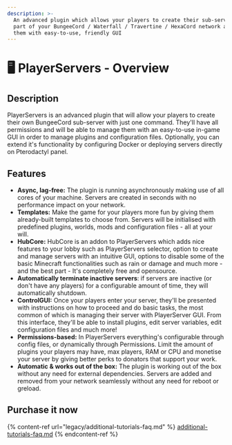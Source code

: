 ```yaml
---
description: >-
  An advanced plugin which allows your players to create their sub-servers as
  part of your BungeeCord / Waterfall / Travertine / HexaCord network and manage
  them with easy-to-use, friendly GUI
---
```


# 🖥 PlayerServers - Overview

## Description

PlayerServers is an advanced plugin that will allow your players to create their own BungeeCord sub-server with just one command. They'll have all permissions and will be able to manage them with an easy-to-use in-game GUI in order to manage plugins and configuration files. Optionally, you can extend it's functionality by configuring Docker or deploying servers directly on Pterodactyl panel.

## Features

* **Async, lag-free:** The plugin is running asynchronously making use of all cores of your machine. Servers are created in seconds with no performance impact on your network.
* **Templates:** Make the game for your players more fun by giving them already-built templates to choose from. Servers will be initialised with predefined plugins, worlds, mods and configuration files - all at your will.
* **HubCore:** HubCore is an addon to PlayerServers which adds nice features to your lobby such as PlayerServers selector, option to create and manage servers with an intuitive GUI, options to disable some of the basic Minecraft functionalities such as rain or damage and much more - and the best part - It's completely free and opensource.
* **Automatically terminate inactive servers**: if servers are inactive (or don't have any players) for a configurable amount of time, they will automatically shutdown.
* **ControlGUI:** Once your players enter your server, they'll be presented with instructions on how to proceed and do basic tasks, the most common of which is managing their server with PlayerServer GUI. From this interface, they'll be able to install plugins, edit server variables, edit configuration files and much more!
* **Permissions-based:** In PlayerServers everything's configurable through config files, or dynamically through Permissions. Limit the amount of plugins your players may have, max players, RAM or CPU and monetise your server by giving better perks to donators that support your work.
* **Automatic & works out of the box:** The plugin is working out of the box without any need for external dependencies. Servers are added and removed from your network seamlessly without any need for reboot or greload.

## Purchase it now

{% content-ref url="legacy/additional-tutorials-faq.md" %}
[additional-tutorials-faq.md](legacy/additional-tutorials-faq.md)
{% endcontent-ref %}

